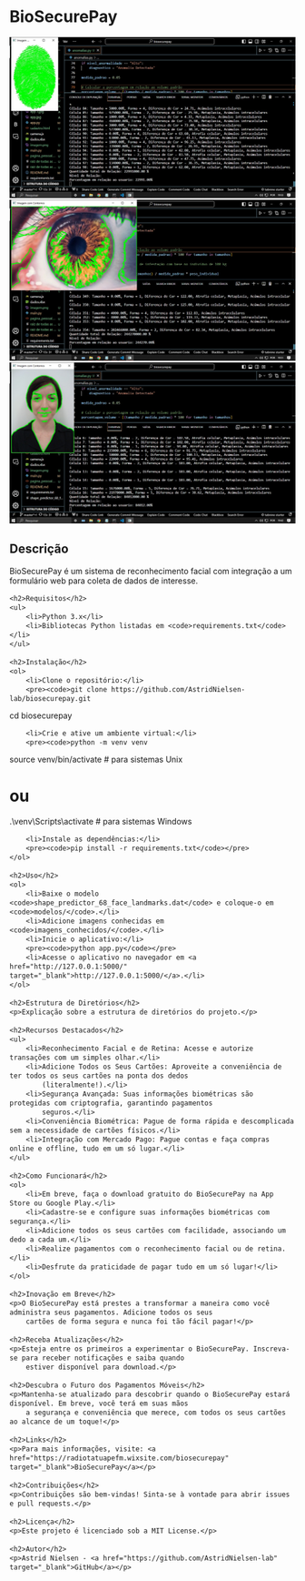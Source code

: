 # BioSecurePay

  <img src="https://raw.githubusercontent.com/AstridNielsen-lab/BioSecurePay.github.io/master/reconhecer%20digital.jpeg" alt="BioSecurePay App">
  <img src="https://raw.githubusercontent.com/AstridNielsen-lab/BioSecurePay.github.io/master/reconhecer%20retina.jpeg" alt="BioSecurePay App">
  <img src="https://raw.githubusercontent.com/AstridNielsen-lab/BioSecurePay.github.io/master/reconhecer%20rosto.jpeg" alt="BioSecurePay App">

 <h2>Descrição</h2>
    <p>BioSecurePay é um sistema de reconhecimento facial com integração a um formulário web para coleta de dados de interesse.</p>

    <h2>Requisitos</h2>
    <ul>
        <li>Python 3.x</li>
        <li>Bibliotecas Python listadas em <code>requirements.txt</code></li>
    </ul>

    <h2>Instalação</h2>
    <ol>
        <li>Clone o repositório:</li>
        <pre><code>git clone https://github.com/AstridNielsen-lab/biosecurepay.git
cd biosecurepay</code></pre>

        <li>Crie e ative um ambiente virtual:</li>
        <pre><code>python -m venv venv
source venv/bin/activate  # para sistemas Unix
# ou
.\venv\Scripts\activate   # para sistemas Windows</code></pre>

        <li>Instale as dependências:</li>
        <pre><code>pip install -r requirements.txt</code></pre>
    </ol>

    <h2>Uso</h2>
    <ol>
        <li>Baixe o modelo <code>shape_predictor_68_face_landmarks.dat</code> e coloque-o em <code>modelos/</code>.</li>
        <li>Adicione imagens conhecidas em <code>imagens_conhecidos/</code>.</li>
        <li>Inicie o aplicativo:</li>
        <pre><code>python app.py</code></pre>
        <li>Acesse o aplicativo no navegador em <a href="http://127.0.0.1:5000/" target="_blank">http://127.0.0.1:5000/</a>.</li>
    </ol>

    <h2>Estrutura de Diretórios</h2>
    <p>Explicação sobre a estrutura de diretórios do projeto.</p>

    <h2>Recursos Destacados</h2>
    <ul>
        <li>Reconhecimento Facial e de Retina: Acesse e autorize transações com um simples olhar.</li>
        <li>Adicione Todos os Seus Cartões: Aproveite a conveniência de ter todos os seus cartões na ponta dos dedos
            (literalmente!).</li>
        <li>Segurança Avançada: Suas informações biométricas são protegidas com criptografia, garantindo pagamentos
            seguros.</li>
        <li>Conveniência Biométrica: Pague de forma rápida e descomplicada sem a necessidade de cartões físicos.</li>
        <li>Integração com Mercado Pago: Pague contas e faça compras online e offline, tudo em um só lugar.</li>
    </ul>

    <h2>Como Funcionará</h2>
    <ol>
        <li>Em breve, faça o download gratuito do BioSecurePay na App Store ou Google Play.</li>
        <li>Cadastre-se e configure suas informações biométricas com segurança.</li>
        <li>Adicione todos os seus cartões com facilidade, associando um dedo a cada um.</li>
        <li>Realize pagamentos com o reconhecimento facial ou de retina.</li>
        <li>Desfrute da praticidade de pagar tudo em um só lugar!</li>
    </ol>

    <h2>Inovação em Breve</h2>
    <p>O BioSecurePay está prestes a transformar a maneira como você administra seus pagamentos. Adicione todos os seus
        cartões de forma segura e nunca foi tão fácil pagar!</p>

    <h2>Receba Atualizações</h2>
    <p>Esteja entre os primeiros a experimentar o BioSecurePay. Inscreva-se para receber notificações e saiba quando
        estiver disponível para download.</p>

    <h2>Descubra o Futuro dos Pagamentos Móveis</h2>
    <p>Mantenha-se atualizado para descobrir quando o BioSecurePay estará disponível. Em breve, você terá em suas mãos
        a segurança e conveniência que merece, com todos os seus cartões ao alcance de um toque!</p>

    <h2>Links</h2>
    <p>Para mais informações, visite: <a href="https://radiotatuapefm.wixsite.com/biosecurepay" target="_blank">BioSecurePay</a></p>

    <h2>Contribuições</h2>
    <p>Contribuições são bem-vindas! Sinta-se à vontade para abrir issues e pull requests.</p>

    <h2>Licença</h2>
    <p>Este projeto é licenciado sob a MIT License.</p>

    <h2>Autor</h2>
    <p>Astrid Nielsen - <a href="https://github.com/AstridNielsen-lab" target="_blank">GitHub</a></p>

</body>

</html>
